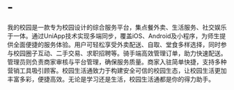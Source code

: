 # -
我的校园是一款专为校园设计的综合服务平台，集点餐外卖、生活服务、社交娱乐于一体。通过UniApp技术实现多端同步，覆盖iOS、Android及小程序，为师生提供全面便捷的服务体验。用户可轻松享受外卖配送、自取、堂食多样选择，同时参与校园圈子互动、二手交易、求职招聘等。骑手端高效管理订单，助力快速配送。管理员则负责商家审核与平台管理，确保服务质量。商家入驻简单快捷，支持多种营销工具吸引顾客。校园生活通致力于构建安全可信的校园生态，让校园生活更加丰富多彩，便捷高效。无论是学习还是生活，校园生活通都是你的得力助手。
